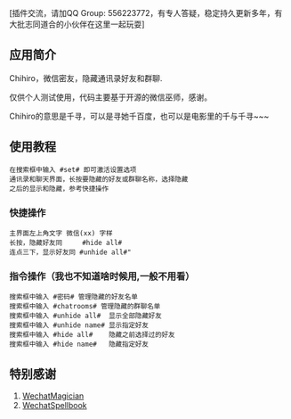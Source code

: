 [插件交流，请加QQ Group: 556223772，有专人答疑，稳定持久更新多年，有大批志同道合的小伙伴在这里一起玩耍] 

## 应用简介

Chihiro，微信密友，隐藏通讯录好友和群聊.

仅供个人测试使用，代码主要基于开源的微信巫师，感谢。

Chihiro的意思是千寻，可以是寻她千百度，也可以是电影里的千与千寻~~~

## 使用教程 
    在搜索框中输入 #set# 即可激活设置选项
    通讯录和聊天界面，长按要隐藏的好友或群聊名称，选择隐藏
    之后的显示和隐藏，参考快捷操作

### 快捷操作
    主界面左上角文字 微信(xx) 字样 
    长按，隐藏好友同     #hide all# 
    连点三下，显示好友同 #unhide all#"

### 指令操作（我也不知道啥时候用,一般不用看）
    搜索框中输入 #密码# 管理隐藏的好友名单  
    搜索框中输入 #chatrooms# 管理隐藏的群聊名单
    搜索框中输入 #unhide all#  显示全部隐藏好友 
    搜索框中输入 #unhide name# 显示指定好友 
    搜索框中输入 #hide all#    隐藏之前选择过的好友 
    搜索框中输入 #hide name#   隐藏指定好友


## 特别感谢
1. [WechatMagician](https://github.com/Gh0u1L5/WechatMagician)
2. [WechatSpellbook](https://github.com/Gh0u1L5/WechatSpellbook)
